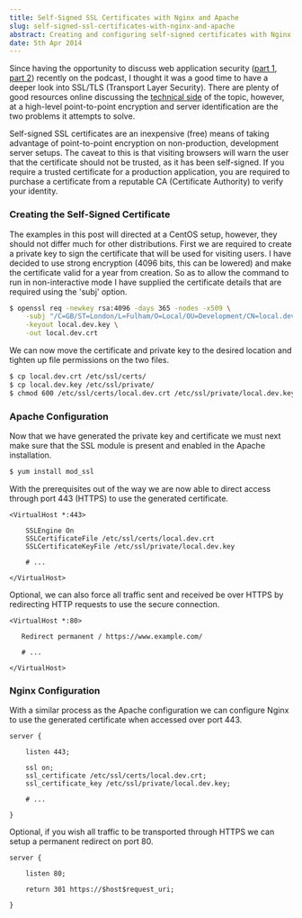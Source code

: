 ```yaml
---
title: Self-Signed SSL Certificates with Nginx and Apache
slug: self-signed-ssl-certificates-with-nginx-and-apache
abstract: Creating and configuring self-signed certificates with Nginx and Apache.
date: 5th Apr 2014
---
```


Since having the opportunity to discuss web application security ([part 1](http://threedevsandamaybe.com/posts/web-application-security-part-1/), [part 2](http://threedevsandamaybe.com/posts/web-application-security-part-2/)) recently on the podcast, I thought it was a good time to have a deeper look into SSL/TLS (Transport Layer Security).
There are plenty of good resources online discussing the [technical side](http://www.youtube.com/watch?v=iQsKdtjwtYI) of the topic, however, at a high-level point-to-point encryption and server identification are the two problems it attempts to solve.

Self-signed SSL certificates are an inexpensive (free) means of taking advantage of point-to-point encryption on non-production, development server setups.
The caveat to this is that visiting browsers will warn the user that the certificate should not be trusted, as it has been self-signed.
If you require a trusted certificate for a production application, you are required to purchase a certificate from a reputable CA (Certificate Authority) to verify your identity.

### Creating the Self-Signed Certificate

The examples in this post will directed at a CentOS setup, however, they should not differ much for other distributions.
First we are required to create a private key to sign the certificate that will be used for visiting users.
I have decided to use strong encryption (4096 bits, this can be lowered) and make the certificate valid for a year from creation.
So as to allow the command to run in non-interactive mode I have supplied the certificate details that are required using the 'subj' option.

~~~ .bash
$ openssl req -newkey rsa:4096 -days 365 -nodes -x509 \
    -subj "/C=GB/ST=London/L=Fulham/O=Local/OU=Development/CN=local.dev/emailAddress=email@local.dev" \
    -keyout local.dev.key \
    -out local.dev.crt
~~~

We can now move the certificate and private key to the desired location and tighten up file permissions on the two files.

~~~ .bash
$ cp local.dev.crt /etc/ssl/certs/
$ cp local.dev.key /etc/ssl/private/
$ chmod 600 /etc/ssl/certs/local.dev.crt /etc/ssl/private/local.dev.key
~~~

### Apache Configuration

Now that we have generated the private key and certificate we must next make sure that the SSL module is present and enabled in the Apache installation.

~~~ .bash
$ yum install mod_ssl
~~~

With the prerequisites out of the way we are now able to direct access through port 443 (HTTPS) to use the generated certificate.

~~~ .apache
<VirtualHost *:443>

    SSLEngine On
    SSLCertificateFile /etc/ssl/certs/local.dev.crt
    SSLCertificateKeyFile /etc/ssl/private/local.dev.key

    # ...

</VirtualHost>
~~~

Optional, we can also force all traffic sent and received be over HTTPS by redirecting HTTP requests to use the secure connection.

~~~ .apache
<VirtualHost *:80>

   Redirect permanent / https://www.example.com/

   # ...

</VirtualHost>
~~~

### Nginx Configuration

With a similar process as the Apache configuration we can configure Nginx to use the generated certificate when accessed over port 443.

~~~ .nginx
server {

    listen 443;

    ssl on;
    ssl_certificate /etc/ssl/certs/local.dev.crt;
    ssl_certificate_key /etc/ssl/private/local.dev.key;

    # ...

}
~~~

Optional, if you wish all traffic to be transported through HTTPS we can setup a permanent redirect on port 80.

~~~ .nginx
server {

    listen 80;

    return 301 https://$host$request_uri;

}
~~~